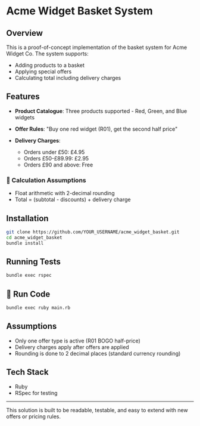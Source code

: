 # Acme Widget Basket System

## Overview

This is a proof-of-concept implementation of the basket system for Acme Widget Co. The system supports:

* Adding products to a basket
* Applying special offers
* Calculating total including delivery charges

## Features

* **Product Catalogue**: Three products supported - Red, Green, and Blue widgets
* **Offer Rules**: "Buy one red widget (R01), get the second half price"
* **Delivery Charges**:

  * Orders under £50: £4.95
  * Orders £50-£89.99: £2.95
  * Orders £90 and above: Free

### 🧮 Calculation Assumptions
- Float arithmetic with 2-decimal rounding
- Total = (subtotal - discounts) + delivery charge

## Installation

```bash
git clone https://github.com/YOUR_USERNAME/acme_widget_basket.git
cd acme_widget_basket
bundle install
```

## Running Tests

```bash
bundle exec rspec
```
## 🚀 Run Code
```bash
bundle exec ruby main.rb
```

## Assumptions

* Only one offer type is active (R01 BOGO half-price)
* Delivery charges apply after offers are applied
* Rounding is done to 2 decimal places (standard currency rounding)

## Tech Stack

* Ruby
* RSpec for testing

---

This solution is built to be readable, testable, and easy to extend with new offers or pricing rules.
